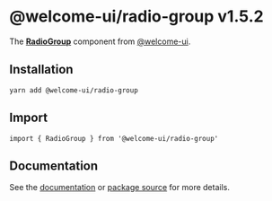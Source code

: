 # @welcome-ui/radio-group v1.5.2
  
The **[RadioGroup](http://welcome-ui.com/fields/radio-group)** component from [@welcome-ui](http://welcome-ui.com).

## Installation

    yarn add @welcome-ui/radio-group

## Import

    import { RadioGroup } from '@welcome-ui/radio-group'

## Documentation

See the [documentation](http://welcome-ui.com/fields/radio-group) or [package source](https://github.com/WTTJ/welcome-ui/tree/v1.5.2/packages/RadioGroup) for more details.
